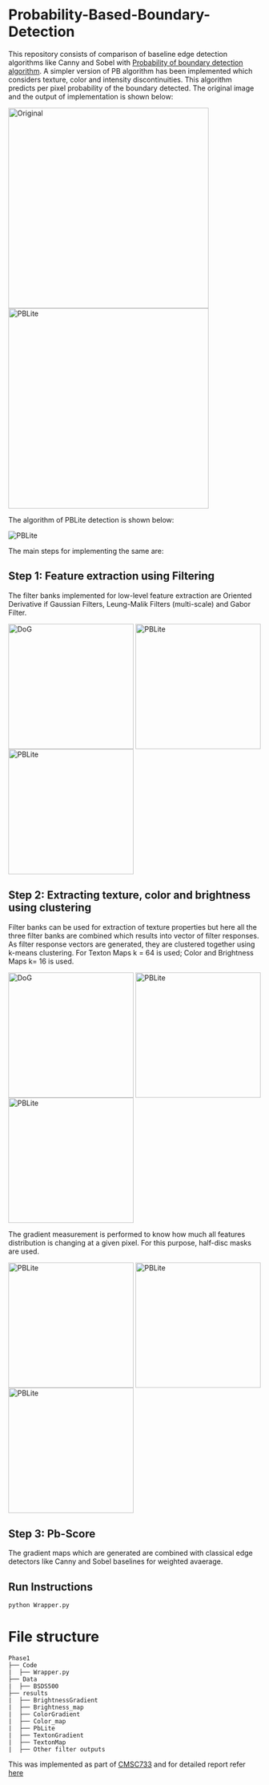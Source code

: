 # Probability-Based-Boundary-Detection

This repository consists of comparison of baseline edge detection algorithms like Canny and Sobel with [Probability of boundary detection algorithm](https://www2.eecs.berkeley.edu/Research/Projects/CS/vision/grouping/papers/amfm_pami2010.pdf). A simpler version of PB algorithm has been implemented which considers texture, color and intensity discontinuities. This algorithm predicts per pixel probability of the boundary detected. The original image and the output of implementation is shown below:

<img src="https://github.com/ParamDave5/Probability-Based-Boundary-Detection/blob/a857633f9c805d2ab404d2ee422ae9dac2f94aba/Outputs/10.jpg" align="center" alt="Original" width="400"/> <img src="https://github.com/ParamDave5/Probability-Based-Boundary-Detection/blob/a857633f9c805d2ab404d2ee422ae9dac2f94aba/Outputs/Using%20all%20Filters/IMAGE%2010/PbLite10.png" alt="PBLite" width="400"/>

The algorithm of PBLite detection is shown below:

<img src="https://github.com/ParamDave5/Probability-Based-Boundary-Detection/blob/da6f2ff26d046948fb67f22ea9debe75c1f68a7d/Outputs/hw0.png" align="center" alt="PBLite"/>

The main steps for implementing the same are:

## Step 1: Feature extraction using Filtering
The filter banks implemented for low-level feature extraction are Oriented Derivative if Gaussian Filters, Leung-Malik Filters (multi-scale) and Gabor Filter.

<img src="https://github.com/ParamDave5/Probability-Based-Boundary-Detection/blob/b3b2e0412f7ded1795bfcfc32f11a4117487ef9f/Outputs/Using%20all%20Filters/DoG.png" align="center" alt="DoG" width="250"/> <img src="https://github.com/ParamDave5/Probability-Based-Boundary-Detection/blob/b3b2e0412f7ded1795bfcfc32f11a4117487ef9f/Outputs/Using%20all%20Filters/LM.png" align="center" alt="PBLite" width="250"/><img src="https://github.com/ParamDave5/Probability-Based-Boundary-Detection/blob/b3b2e0412f7ded1795bfcfc32f11a4117487ef9f/Outputs/Using%20all%20Filters/GB.png" align="center" alt="PBLite" width="250"/>

## Step 2: Extracting texture, color and brightness using clustering
Filter banks can be used for extraction of texture properties but here all the three filter banks are combined which results into vector of filter responses. As filter response vectors are generated, they are clustered together using k-means clustering. For Texton Maps k = 64 is used; Color and Brightness Maps k= 16 is used.


<img src="https://github.com/ParamDave5/Probability-Based-Boundary-Detection/blob/eb0ab5bede8fa18b666c3d3bf1886afc6353da77/Outputs/Using%20all%20Filters/IMAGE%2010/TextonMap_10.png" align="center" alt="DoG" width="250"/> <img src="https://github.com/ParamDave5/Probability-Based-Boundary-Detection/blob/eb0ab5bede8fa18b666c3d3bf1886afc6353da77/Outputs/Using%20all%20Filters/IMAGE%2010/C_Map_10.png" align="center" alt="PBLite" width="250"/> <img src="https://github.com/ParamDave5/Probability-Based-Boundary-Detection/blob/eb0ab5bede8fa18b666c3d3bf1886afc6353da77/Outputs/Using%20all%20Filters/IMAGE%2010/B_Map_10.png" align="center" alt="PBLite" width="250"/>

The gradient measurement is performed to know how much all features distribution is changing at a given pixel. For this purpose, half-disc masks are used.

<img src="https://github.com/ParamDave5/Probability-Based-Boundary-Detection/blob/eb0ab5bede8fa18b666c3d3bf1886afc6353da77/Outputs/Using%20all%20Filters/IMAGE%2010/Tg_10.png" align="center" alt="PBLite" width="250"/> <img src="https://github.com/ParamDave5/Probability-Based-Boundary-Detection/blob/eb0ab5bede8fa18b666c3d3bf1886afc6353da77/Outputs/Using%20all%20Filters/IMAGE%2010/Cg_10.png" align="center" alt="PBLite" width="250"/> <img src="https://github.com/ParamDave5/Probability-Based-Boundary-Detection/blob/eb0ab5bede8fa18b666c3d3bf1886afc6353da77/Outputs/Using%20all%20Filters/IMAGE%2010/Bg_10.png" align="center" alt="PBLite" width="250"/>

## Step 3: Pb-Score
The gradient maps which are generated are combined with classical edge detectors like Canny and Sobel baselines for weighted avaerage.

## Run Instructions
```
python Wrapper.py
```
# File structure
    Phase1
    ├── Code
    |  ├── Wrapper.py
    ├── Data
    |  ├── BSDS500
    ├── results
    |  ├── BrightnessGradient
    |  ├── Brightness_map
    |  ├── ColorGradient
    |  ├── Color_map
    |  ├── PbLite
    |  ├── TextonGradient
    |  ├── TextonMap
    |  ├── Other filter outputs

This was implemented as part of [CMSC733](https://cmsc733.github.io/2022/hw/hw0/) and for detailed report refer [here](https://github.com/naitri/Probability_based_Boundary_Detection/blob/main/Report.pdf)
